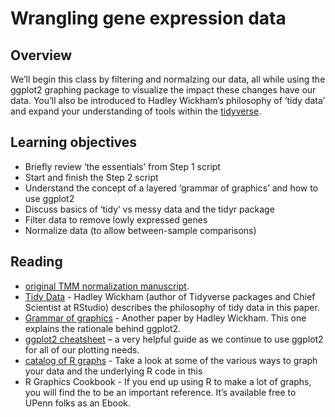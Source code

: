 # Wrangling gene expression data

## Overview

We’ll begin this class by filtering and normalzing our data, all while using the ggplot2 graphing package to visualize the impact these changes have our data. You’ll also be introduced to Hadley Wickham’s philosophy of ‘tidy data’ and expand your understanding of tools within the [tidyverse](https://www.tidyverse.org/).

## Learning objectives

* Briefly review ‘the essentials’ from Step 1 script
* Start and finish the Step 2 script
* Understand the concept of a layered ‘grammar of graphics’ and how to use ggplot2
* Discuss basics of ‘tidy’ vs messy data and the tidyr package
* Filter data to remove lowly expressed genes
* Normalize data (to allow between-sample comparisons)

## Reading

* [original TMM normalization manuscript](https://genomebiology.biomedcentral.com/articles/10.1186/gb-2010-11-3-r25).
* [Tidy Data](http://vita.had.co.nz/papers/tidy-data.pdf) - Hadley Wickham (author of Tidyverse packages and Chief Scientist at RStudio) describes the philosophy of tidy data in this paper.
* [Grammar of graphics](http://diytranscriptomics.github.io/Reading/files/layered-grammar.pdf) - Another paper by Hadley Wickham. This one explains the rationale behind ggplot2.
* [ggplot2 cheatsheet](http://diytranscriptomics.github.io/Reading/files/ggplot2-cheatsheet.pdf) – a very helpful guide as we continue to use ggplot2 for all of our plotting needs.
* [catalog of R graphs](http://shiny.stat.ubc.ca/r-graph-catalog/) - Take a look at some of the various ways to graph your data and the underlying R code in this
* R Graphics Cookbook - If you end up using R to make a lot of graphs, you will find the to be an important reference. It’s available free to UPenn folks as an Ebook.

